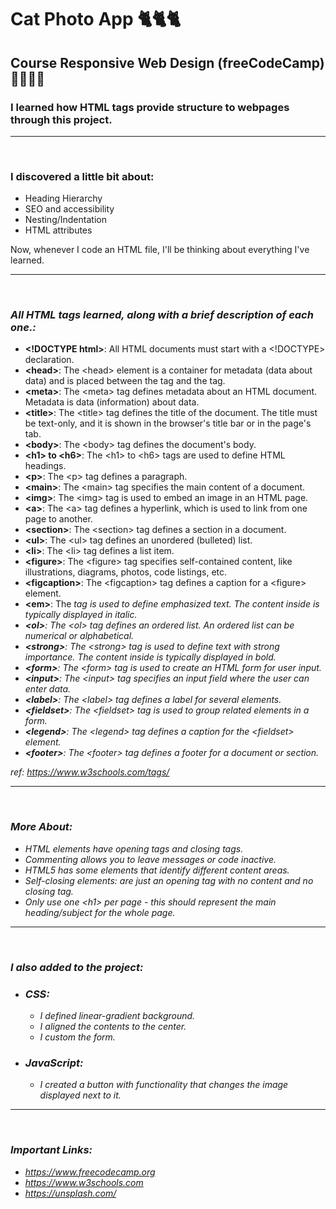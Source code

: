 # **Cat Photo App** 🐈🐈🐈

## **Course Responsive Web Design (freeCodeCamp)** 🧑🏻‍🚀🚀

### I learned how HTML tags provide structure to webpages through this project.

---

<br>

### **I discovered a little bit about:**

- Heading Hierarchy
- SEO and accessibility
- Nesting/Indentation
- HTML attributes

Now, whenever I code an HTML file, I'll be thinking about everything I've learned.

---

<br>

### _All HTML tags learned, along with a brief description of each one.:_

- **\<!DOCTYPE html>**: All HTML documents must start with a \<!DOCTYPE> declaration.
- **\<head>**: The \<head> element is a container for metadata (data about data) and is placed between the <html> tag and the <body> tag.
- **\<meta>**: The \<meta> tag defines metadata about an HTML document. Metadata is data (information) about data.
- **\<title>**: The \<title> tag defines the title of the document. The title must be text-only, and it is shown in the browser's title bar or in the page's tab.
- **\<body>**: The \<body> tag defines the document's body.
- **\<h1> to \<h6>**: The \<h1> to \<h6> tags are used to define HTML headings.
- **\<p>**: The \<p> tag defines a paragraph.
- **\<main>**: The \<main> tag specifies the main content of a document.
- **\<img>**: The \<img> tag is used to embed an image in an HTML page.
- **\<a>**: The \<a> tag defines a hyperlink, which is used to link from one page to another.
- **\<section>**: The \<section> tag defines a section in a document.
- **\<ul>**: The \<ul> tag defines an unordered (bulleted) list.
- **\<li>**: The \<li> tag defines a list item.
- **\<figure>**: The \<figure> tag specifies self-contained content, like illustrations, diagrams, photos, code listings, etc.
- **\<figcaption>**: The \<figcaption> tag defines a caption for a \<figure> element.
- **\<em>**: The <em> tag is used to define emphasized text. The content inside is typically displayed in italic.
- **\<ol>**: The \<ol> tag defines an ordered list. An ordered list can be numerical or alphabetical.
- **\<strong>**: The \<strong> tag is used to define text with strong importance. The content inside is typically displayed in bold.
- **\<form>**: The \<form> tag is used to create an HTML form for user input.
- **\<input>**: The \<input> tag specifies an input field where the user can enter data.
- **\<label>**: The \<label> tag defines a label for several elements.
- **\<fieldset>**: The \<fieldset> tag is used to group related elements in a form.
- **\<legend>**: The \<legend> tag defines a caption for the \<fieldset> element.
- **\<footer>**: The \<footer> tag defines a footer for a document or section.

ref: https://www.w3schools.com/tags/

---

<br>

### _More About:_

- HTML elements have opening tags and closing tags.
- Commenting allows you to leave messages or code inactive.
- HTML5 has some elements that identify different content areas.
- Self-closing elements: are just an opening tag with no content and no closing tag.
- Only use one \<h1> per page - this should represent the main heading/subject for the whole page.

---

<br>

### _I also added to the project:_

- ### _CSS:_

  - I defined linear-gradient background.
  - I aligned the contents to the center.
  - I custom the form.

- ### _JavaScript:_
  - I created a button with functionality that changes the image displayed next to it.

---

<br>

### _Important Links:_

- https://www.freecodecamp.org
- https://www.w3schools.com
- https://unsplash.com/
